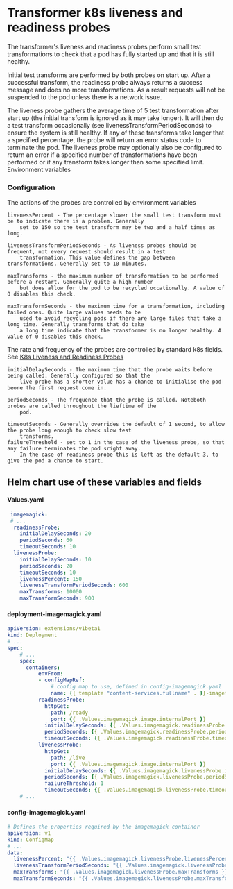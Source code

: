 # Transformer k8s liveness and readiness probes

The transformer's liveness and readiness probes perform small test transformations to check that a pod has fully started up and that it is still healthy.

Initial test transforms are performed by both probes on start up. After a successful transform, the readiness probe always returns a success message and does no more transformations. As a result requests will not be suspended to the pod unless there is a network issue.

The liveness probe gathers the average time of 5 test transformation after start up (the initial transform is ignored as it may take longer). It will then do a test transform occasionally (see livenessTransformPeriodSeconds) to ensure the system is still healthy. If any of these transforms take longer that a specified percentage, the probe will return an error status code to terminate the pod. The liveness probe may optionally also be configured to return an error if a specified number of transformations have been performed or if any transform takes longer than some specified limit.
Environment variables

### Configuration
The actions of the probes are controlled by environment variables

    livenessPercent - The percentage slower the small test transform must be to indicate there is a problem. Generally
        set to 150 so the test transform may be two and a half times as long.

    livenessTransformPeriodSeconds - As liveness probes should be frequent, not every request should result in a test
        transformation. This value defines the gap between transformations. Generally set to 10 minutes.

    maxTransforms - the maximum number of transformation to be performed before a restart. Generally quite a high number
        but does allow for the pod to be recycled occationally. A value of 0 disables this check.

    maxTransformSeconds - the maximum time for a transformation, including failed ones. Quite large values needs to be
        used to avoid recycling pods if there are large files that take a long time. Generally transforms that do take
        a long time indicate that the transformer is no longer healthy. A value of 0 disables this check.

The rate and frequency of the probes are controlled by standard k8s fields. See [K8s Liveness and Readiness Probes](https://kubernetes.io/docs/tasks/configure-pod-container/configure-liveness-readiness-probes/#configure-probes)

    initialDelaySeconds - The maximum time that the probe waits before being called. Generally configured so that the
        live probe has a shorter value has a chance to initialise the pod beore the first request come in.

    periodSeconds - The frequence that the probe is called. Noteboth probes are called throughout the lieftime of the
        pod.

    timeoutSeconds - Generally overrides the default of 1 second, to allow the probe long enough to check slow test
        transforms.
    failureThreshold - set to 1 in the case of the liveness probe, so that any failure terminates the pod sright away.
        In the case of readiness probe this is left as the default 3, to give the pod a chance to start.


## Helm chart use of these variables and fields

#### Values.yaml

~~~yaml
 imagemagick:
 # ...
  readinessProbe:
    initialDelaySeconds: 20
    periodSeconds: 60
    timeoutSeconds: 10
  livenessProbe:
    initialDelaySeconds: 10
    periodSeconds: 20
    timeoutSeconds: 10
    livenessPercent: 150
    livenessTransformPeriodSeconds: 600
    maxTransforms: 10000
    maxTransformSeconds: 900
~~~

#### deployment-imagemagick.yaml

~~~yaml
apiVersion: extensions/v1beta1
kind: Deployment
# ...
spec:
    # ...
    spec:
      containers:
          envFrom:
          - configMapRef:
              # config map to use, defined in config-imagemagick.yaml
              name: {{ template "content-services.fullname" . }}-imagemagick-configmap
          readinessProbe:
            httpGet:
              path: /ready
              port: {{ .Values.imagemagick.image.internalPort }}
            initialDelaySeconds: {{ .Values.imagemagick.readinessProbe.initialDelaySeconds }}
            periodSeconds: {{ .Values.imagemagick.readinessProbe.periodSeconds }}
            timeoutSeconds: {{ .Values.imagemagick.readinessProbe.timeoutSeconds }}
          livenessProbe:
            httpGet:
              path: /live
              port: {{ .Values.imagemagick.image.internalPort }}
            initialDelaySeconds: {{ .Values.imagemagick.livenessProbe.initialDelaySeconds }}
            periodSeconds: {{ .Values.imagemagick.livenessProbe.periodSeconds }}
            failureThreshold: 1
            timeoutSeconds: {{ .Values.imagemagick.livenessProbe.timeoutSeconds }}
    # ...
~~~

#### config-imagemagick.yaml

~~~yaml
# Defines the properties required by the imagemagick container
apiVersion: v1
kind: ConfigMap
# ...
data:
  livenessPercent: "{{ .Values.imagemagick.livenessProbe.livenessPercent }}"
  livenessTransformPeriodSeconds: "{{ .Values.imagemagick.livenessProbe.livenessTransformPeriodSeconds }}"
  maxTransforms: "{{ .Values.imagemagick.livenessProbe.maxTransforms }}"
  maxTransformSeconds: "{{ .Values.imagemagick.livenessProbe.maxTransformSeconds }}"

~~~